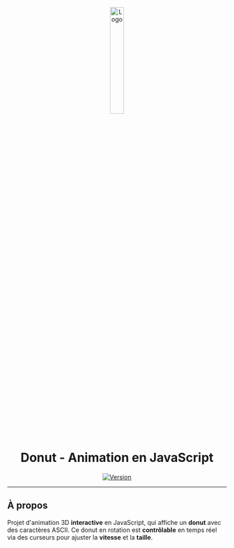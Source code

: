<div align="center">
  <a href="https://donut.sylvain.pro"><img src="https://donut.sylvain.pro/images/logo.png" alt="Logo" width="25%" height="auto"></a>

  # Donut - Animation en JavaScript
  [![Version](https://custom-icon-badges.demolab.com/badge/Version%20:-v1.0.0-6479ee?logo=donut.sylvain.pro&labelColor=23272A)](https://github.com/20syldev/donut/releases/latest)
</div>

---

## À propos
Projet d'animation 3D **interactive** en JavaScript, qui affiche un **donut** avec des caractères ASCII. Ce donut en rotation est **contrôlable** en temps réel via des curseurs pour ajuster la **vitesse** et la **taille**.
